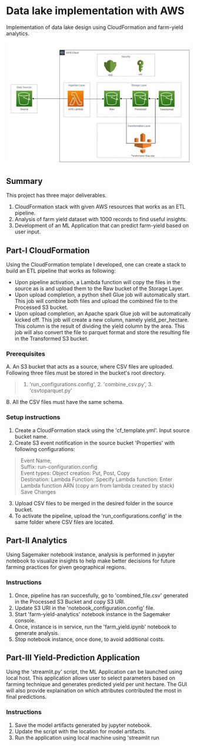 # Data lake implementation with AWS
Implementation of data lake design using CloudFormation and farm-yield analytics.

![](/lake.PNG)


## Summary
This project has three major deliverables.
1. CloudFormation stack with given AWS resources that works as an ETL pipeline.
2. Analysis of farm yield dataset with 1000 records to find useful insights.
3. Development of an ML Application that can predict farm-yield based on user input.

## Part-I CloudFormation
Using the CloudFormation template I developed, one can create a stack to build an ETL pipeline that works as following:
* Upon pipeline activation, a Lambda function will copy the files in the source as is and upload them to the Raw bucket of the Storage Layer.
* Upon upload completion, a python shell Glue job will automatically start. This job will combine both files and upload the combined file to the Processed S3 bucket.
* Upon upload completion, an Apache spark Glue job will be automatically kicked off. This job will create a new column, namely yield_per_hectare. This column is the result of dividing the yield column by the area. This job will also convert the file to parquet format and store the resulting file in the Transformed S3 bucket.

### Prerequisites
A. An S3 bucket that acts as a source, where CSV files are uploaded. Following three files must be stored in the bucket's root directory.
> 1. 'run_configurations.config', 2. 'combine_csv.py', 3. 'csvtoparquet.py'

B. All the CSV files must have the same schema.  

### Setup instructions
1. Create a CloudFormation stack using the 'cf_template.yml'. Input source bucket name. 
2. Create S3 event notification in the source bucket 'Properties' with following configurations:
> Event Name,  
> Suffix: run-configuration.config  
> Event types: Object creation: Put, Post, Copy  
> Destination: Lambda Function: Specify Lambda function: Enter Lambda function ARN (copy arn from lambda created by stack)  
> Save Changes  
3. Upload CSV files to be merged in the desired folder in the source bucket.
4. To activate the pipeline, upload the 'run_configurations.config' in the same folder where CSV files are located.

## Part-II Analytics
Using Sagemaker notebook instance, analysis is performed in jupyter notebook to visualize insights to help make better decisions for future farming practices for given geographical regions.

### Instructions
1. Once, pipeline has ran succesfully, go to 'combined_file.csv' generated in the Processed S3 Bucket and copy S3 URI. 
2. Update S3 URI in the 'notebook_configuration.config' file.
3. Start 'farm-yield-analytics' notebook instance in the Sagemaker console.
4. Once, instance is in service, run the 'farm_yield.ipynb' notebook to generate analysis.
5. Stop notebook instance, once done, to avoid additional costs.

## Part-III Yield-Prediction Application
Using the 'streamlit.py' script, the ML Application can be launched using local host. This application allows user to select parameters based on farming technique and generates predicted yield per unit hectare. The GUI will also provide explaination on which attributes contributed the most in final predictions.

### Instructions
1. Save the model artifacts generated by jupyter notebook.
2. Update the script with the location for model artifacts.
3. Run the application using local machine using 'streamlit run <script directory>'
4. Have fun with the user interface!

[![Streamlit App](https://static.streamlit.io/badges/streamlit_badge_black_white.svg)](https://mahipal-z-datalake-ml-mz-web-appstreamlit-2ja3tw.streamlit.app/)

